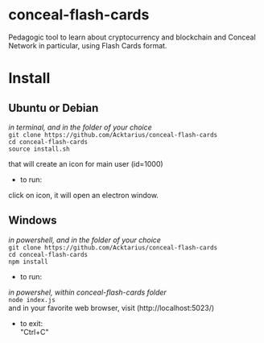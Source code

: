 # conceal-flash-cards
Pedagogic tool to learn about cryptocurrency and blockchain and Conceal Network in particular, using Flash Cards format.


# Install 
## Ubuntu or Debian
*in terminal, and in the folder of your choice*  
`git clone https://github.com/Acktarius/conceal-flash-cards`  
`cd conceal-flash-cards`  
`source install.sh`  

that will create an icon for main user (id=1000)

* to run:

click on icon, it will open an electron window.  

## Windows
*in powershell, and in the folder of your choice*    
`git clone https://github.com/Acktarius/conceal-flash-cards`  
`cd conceal-flash-cards`  
`npm install`  

* to run:  

*in powershel, within conceal-flash-cards folder*  
`node index.js`  
and in your favorite web browser, visit (http://localhost:5023/)  
* to exit:  
"Ctrl+C"  